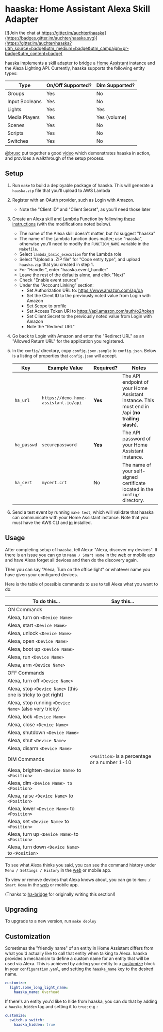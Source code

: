 # haaska: Home Assistant Alexa Skill Adapter

[![Join the chat at https://gitter.im/auchter/haaska](https://badges.gitter.im/auchter/haaska.svg)](https://gitter.im/auchter/haaska?utm_source=badge&utm_medium=badge&utm_campaign=pr-badge&utm_content=badge)

haaska implements a skill adapter to bridge a [Home Assistant](https://home-assistant.io) instance and the Alexa Lighting API. Currently, haaska supports the following entity types:

| Type           | On/Off Supported? | Dim Supported? |
|----------------|-------------------|----------------|
| Groups         | Yes               | No             |
| Input Booleans | Yes               | No             |
| Lights         | Yes               | Yes            |
| Media Players  | Yes               | Yes (volume)   |
| Scenes         | Yes               | No             |
| Scripts        | Yes               | No             |
| Switches       | Yes               | No             |

[@brusc](https://github.com/brusc) put together a good [video](https://www.youtube.com/watch?v=zZuwQ9spPkQ) which demonstrates haaska in action, and provides a walkthrough of the setup process.

## Setup

1. Run `make` to build a deployable package of haaska. This will generate a `haaska.zip` file that you'll upload to AWS Lambda
2. Register with an OAuth provider, such as Login with Amazon.
    * Note the "Client ID" and "Client Secret", as you'll need those later
3. Create an Alexa skill and Lambda Function by following [these instructions](https://developer.amazon.com/public/solutions/alexa/alexa-skills-kit/docs/steps-to-create-a-smart-home-skill) (with the modifications noted below).
    * The name of the Alexa skill doesn't matter, but I'd suggest "haaska"
    * The name of the Lambda function does matter; use "haaska", otherwise you'll need to modify the `FUNCTION_NAME` variable in the `Makefile`.
    * Select `lambda_basic_execution` for the Lambda role
    * Select "Upload a .ZIP file" for "Code entry type", and upload `haaska.zip` that you created in step 1.
    * For "Handler", enter "haaska.event\_handler"
    * Leave the rest of the defaults alone, and click "Next"
    * Check "Enable event source"
    * Under the "Account Linking" section:
        * Set Authorization URL to: https://www.amazon.com/ap/oa
        * Set the Client ID to the previously noted value from Login with Amazon
        * Set Scope to profile
        * Set Access Token URI to https://api.amazon.com/auth/o2/token
        * Set Client Secret to the previously noted value from Login with Amazon
        * Note the "Redirect URL"
4. Go back to Login with Amazon and enter the "Redirect URL" as an "Allowed Return URL" for the application you registered.
5. In the `config/` directory, copy `config.json.sample` to `config.json`. Below is a listing of properties that `config.json` will accept.

   | Key                   | Example Value                                                                      | Required? | Notes                                                                                            |
   |-----------------------|------------------------------------------------------------------------------------|-----------|--------------------------------------------------------------------------------------------------|
   | `ha_url`              | `https://demo.home-assistant.io/api`                                               | **Yes**   | The API endpoint of your Home Assistant instance. This must end in /api (**no trailing slash**). |
   | `ha_passwd`           | `securepassword`                                                                   | **Yes**   | The API password of your Home Assistant instance.                                                |
   | `ha_cert`             | `mycert.crt`                                                                       | No        | The name of your self-signed certificate located in the `config/` directory.                     |

6. Send a test event by running `make test`, which will validate that haaska can communicate with your Home Assistant instance. Note that you must have the AWS CLI and [jq](https://stedolan.github.io/jq/) installed.

## Usage
After completing setup of haaska, tell Alexa: "Alexa, discover my devices". If there is an issue you can go to `Menu / Smart Home` in the [web](http://echo.amazon.com/#smart-home) or mobile app and have Alexa forget all devices and then do the discovery again.

Then you can say "Alexa, Turn on the office light" or whatever name you have given your configured devices.

Here is the table of possible commands to use to tell Alexa what you want to do:

To do this... | Say this...
--------------|------------
ON Commands |
 | Alexa, turn on `<Device Name>`
 | Alexa, start `<Device Name>`
 | Alexa, unlock `<Device Name>`
 | Alexa, open `<Device Name>`
 | Alexa, boot up `<Device Name>`
 | Alexa, run `<Device Name>`
 | Alexa, arm `<Device Name>`
OFF Commands |
 | Alexa, turn off `<Device Name>`
 | Alexa, stop `<Device Name>` (this one is tricky to get right)
 | Alexa, stop running `<Device Name>` (also very tricky)
 | Alexa, lock `<Device Name>`
 | Alexa, close `<Device Name>`
 | Alexa, shutdown `<Device Name>`
 | Alexa, shut `<Device Name>`
 | Alexa, disarm `<Device Name>`
DIM Commands | `<Position>` is a percentage or a number 1-10
 | Alexa, brighten `<Device Name>` to `<Position>`
 | Alexa, dim `<Device Name> to <Position>`
 | Alexa, raise `<Device Name>` to `<Position>`
 | Alexa, lower `<Device Name>` to `<Position>`
 | Alexa, set `<Device Name>` to `<Position>`
 | Alexa, turn up `<Device Name>` to `<Position>`
 | Alexa, turn down `<Device Name>` to `<Position>`

To see what Alexa thinks you said, you can see the command history under `Menu / Settings / History` in the [web](http://echo.amazon.com/#settings/dialogs) or mobile app.

To view or remove devices that Alexa knows about, you can go to `Menu / Smart Home` in the [web](http://echo.amazon.com/#smart-home) or mobile app.

(Thanks to [ha-bridge](https://github.com/bwssytems/ha-bridge) for originally writing this section!)

## Upgrading

To upgrade to a new version, run `make deploy`

## Customization

Sometimes the "friendly name" of an entity in Home Assistant differs from what you'd actually like to call that entity when talking to Alexa. haaska provides a mechanism to define a custom name for an entity that will be used via Alexa. This is achieved by adding your entity to a [customize](https://home-assistant.io/getting-started/devices/) block in your `configuration.yaml`, and setting the `haaska_name` key to the desired name.

```yaml
customize:
  light.some_long_light_name:
    haaska_name: Overhead
```
If there's an entity you'd like to hide from haaska, you can do that by adding a `haaska_hidden` tag and setting it to `true`; e.g.:

```yaml
customize:
  switch.a_switch:
    haaska_hidden: true
```
